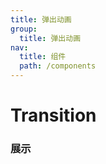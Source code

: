 ```yaml
---
title: 弹出动画
group: 
  title: 弹出动画
nav:
  title: 组件
  path: /components
---
```


# Transition
### 展示

<code src="./demos/demo.tsx" />

<API/>